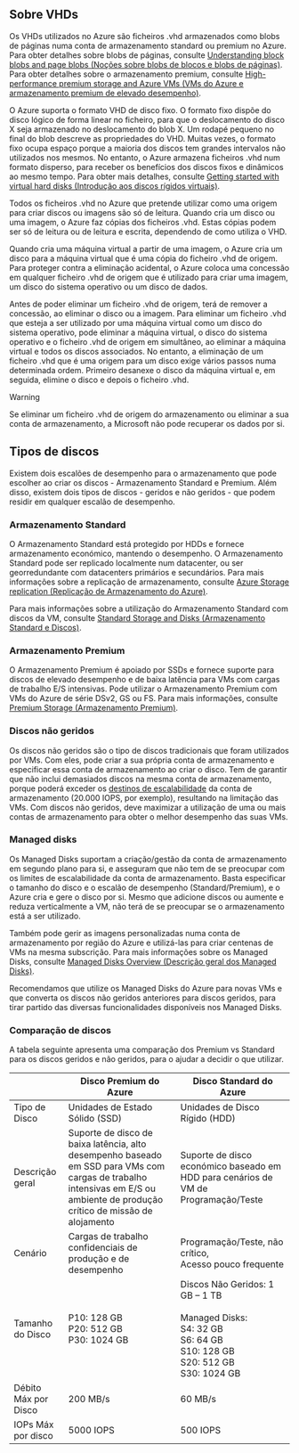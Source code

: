 
## <a name="about-vhds"></a>Sobre VHDs

Os VHDs utilizados no Azure são ficheiros .vhd armazenados como blobs de páginas numa conta de armazenamento standard ou premium no Azure. Para obter detalhes sobre blobs de páginas, consulte [Understanding block blobs and page blobs (Noções sobre blobs de blocos e blobs de páginas)](/rest/api/storageservices/fileservices/Understanding-Block-Blobs--Append-Blobs--and-Page-Blobs/). Para obter detalhes sobre o armazenamento premium, consulte [High-performance premium storage and Azure VMs (VMs do Azure e armazenamento premium de elevado desempenho)](../articles/storage/storage-premium-storage.md).

O Azure suporta o formato VHD de disco fixo. O formato fixo dispõe do disco lógico de forma linear no ficheiro, para que o deslocamento do disco X seja armazenado no deslocamento do blob X. Um rodapé pequeno no final do blob descreve as propriedades do VHD. Muitas vezes, o formato fixo ocupa espaço porque a maioria dos discos tem grandes intervalos não utilizados nos mesmos. No entanto, o Azure armazena ficheiros .vhd num formato disperso, para receber os benefícios dos discos fixos e dinâmicos ao mesmo tempo. Para obter mais detalhes, consulte [Getting started with virtual hard disks (Introdução aos discos rígidos virtuais)](https://technet.microsoft.com/library/dd979539.aspx).

Todos os ficheiros .vhd no Azure que pretende utilizar como uma origem para criar discos ou imagens são só de leitura. Quando cria um disco ou uma imagem, o Azure faz cópias dos ficheiros .vhd. Estas cópias podem ser só de leitura ou de leitura e escrita, dependendo de como utiliza o VHD.

Quando cria uma máquina virtual a partir de uma imagem, o Azure cria um disco para a máquina virtual que é uma cópia do ficheiro .vhd de origem. Para proteger contra a eliminação acidental, o Azure coloca uma concessão em qualquer ficheiro .vhd de origem que é utilizado para criar uma imagem, um disco do sistema operativo ou um disco de dados.

Antes de poder eliminar um ficheiro .vhd de origem, terá de remover a concessão, ao eliminar o disco ou a imagem. Para eliminar um ficheiro .vhd que esteja a ser utilizado por uma máquina virtual como um disco do sistema operativo, pode eliminar a máquina virtual, o disco do sistema operativo e o ficheiro .vhd de origem em simultâneo, ao eliminar a máquina virtual e todos os discos associados. No entanto, a eliminação de um ficheiro .vhd que é uma origem para um disco exige vários passos numa determinada ordem. Primeiro desanexe o disco da máquina virtual e, em seguida, elimine o disco e depois o ficheiro .vhd.

> [!WARNING]
> Se eliminar um ficheiro .vhd de origem do armazenamento ou eliminar a sua conta de armazenamento, a Microsoft não pode recuperar os dados por si.
> 

## <a name="types-of-disks"></a>Tipos de discos 

Existem dois escalões de desempenho para o armazenamento que pode escolher ao criar os discos - Armazenamento Standard e Premium. Além disso, existem dois tipos de discos - geridos e não geridos - que podem residir em qualquer escalão de desempenho.  

### <a name="standard-storage"></a>Armazenamento Standard 

O Armazenamento Standard está protegido por HDDs e fornece armazenamento económico, mantendo o desempenho. O Armazenamento Standard pode ser replicado localmente num datacenter, ou ser georredundante com datacenters primários e secundários. Para mais informações sobre a replicação de armazenamento, consulte [Azure Storage replication (Replicação de Armazenamento do Azure)](../articles/storage/storage-redundancy.md). 

Para mais informações sobre a utilização do Armazenamento Standard com discos da VM, consulte [Standard Storage and Disks (Armazenamento Standard e Discos)](../articles/storage/storage-standard-storage.md).

### <a name="premium-storage"></a>Armazenamento Premium 

O Armazenamento Premium é apoiado por SSDs e fornece suporte para discos de elevado desempenho e de baixa latência para VMs com cargas de trabalho E/S intensivas. Pode utilizar o Armazenamento Premium com VMs do Azure de série DSv2, GS ou FS. Para mais informações, consulte [Premium Storage (Armazenamento Premium)](../articles/storage/storage-premium-storage.md).

### <a name="unmanaged-disks"></a>Discos não geridos

Os discos não geridos são o tipo de discos tradicionais que foram utilizados por VMs. Com eles, pode criar a sua própria conta de armazenamento e especificar essa conta de armazenamento ao criar o disco. Tem de garantir que não inclui demasiados discos na mesma conta de armazenamento, porque poderá exceder os [destinos de escalabilidade](../articles/storage/storage-scalability-targets.md) da conta de armazenamento (20.000 IOPS, por exemplo), resultando na limitação das VMs. Com discos não geridos, deve maximizar a utilização de uma ou mais contas de armazenamento para obter o melhor desempenho das suas VMs.

### <a name="managed-disks"></a>Managed disks 

Os Managed Disks suportam a criação/gestão da conta de armazenamento em segundo plano para si, e asseguram que não tem de se preocupar com os limites de escalabilidade da conta de armazenamento. Basta especificar o tamanho do disco e o escalão de desempenho (Standard/Premium), e o Azure cria e gere o disco por si. Mesmo que adicione discos ou aumente e reduza verticalmente a VM, não terá de se preocupar se o armazenamento está a ser utilizado. 

Também pode gerir as imagens personalizadas numa conta de armazenamento por região do Azure e utilizá-las para criar centenas de VMs na mesma subscrição. Para mais informações sobre os Managed Disks, consulte [Managed Disks Overview (Descrição geral dos Managed Disks)](../articles/storage/storage-managed-disks-overview.md).

Recomendamos que utilize os Managed Disks do Azure para novas VMs e que converta os discos não geridos anteriores para discos geridos, para tirar partido das diversas funcionalidades disponíveis nos Managed Disks.

### <a name="disk-comparison"></a>Comparação de discos

A tabela seguinte apresenta uma comparação dos Premium vs Standard para os discos geridos e não geridos, para o ajudar a decidir o que utilizar.

|    | Disco Premium do Azure | Disco Standard do Azure |
|--- | ------------------ | ------------------- |
| Tipo de Disco | Unidades de Estado Sólido (SSD) | Unidades de Disco Rígido (HDD)  |
| Descrição geral  | Suporte de disco de baixa latência, alto desempenho baseado em SSD para VMs com cargas de trabalho intensivas em E/S ou ambiente de produção crítico de missão de alojamento | Suporte de disco económico baseado em HDD para cenários de VM de Programação/Teste |
| Cenário  | Cargas de trabalho confidenciais de produção e de desempenho | Programação/Teste, não crítico, <br>Acesso pouco frequente |
| Tamanho do Disco | P10: 128 GB<br>P20: 512 GB<br>P30: 1024 GB | Discos Não Geridos: 1 GB – 1 TB <br><br>Managed Disks:<br> S4: 32 GB <br>S6: 64 GB <br>S10: 128 GB <br>S20: 512 GB <br>S30: 1024 GB |
| Débito Máx por Disco | 200 MB/s | 60 MB/s |
| IOPs Máx por disco | 5000 IOPS | 500 IOPS |
